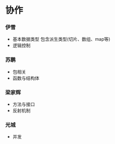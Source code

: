 # 协作

### 伊雪
- 基本数据类型
  包含派生类型(切片、数组、map等)
- 逻辑控制

### 苏鹏
- 包相关
- 函数与结构体

### 梁家辉
- 方法与接口
- 反射机制

### 光城
- 并发

 
